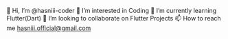 👋 Hi, I’m @hasniii-coder
👀 I’m interested in Coding
🌱 I’m currently learning Flutter(Dart)
💞️ I’m looking to collaborate on Flutter Projects
📫 How to reach me hasniii.official@gmail.com
<!---
hasniii-coder/hasniii-coder is a ✨ special ✨ repository because its `README.md` (this file) appears on your GitHub profile.
You can click the Preview link to take a look at your changes.
--->
